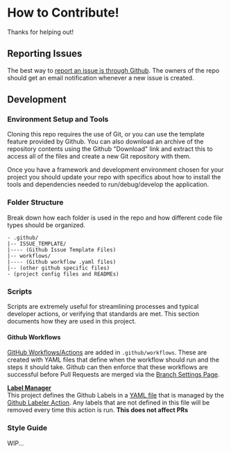 # How to Contribute!

Thanks for helping out!


## Reporting Issues
The best way to [report an issue is through Github](../../issues). The owners of the repo should get an email notification whenever a new issue is created.


## Development 
<!-- This section details the steps to setup the project for development -->

### Environment Setup and Tools
Cloning this repo requires the use of Git, or you can use the template feature provided by Github. You can also download an archive of the repository contents using the Github "Download" link and extract this to access all of the files and create a new Git repository with them.

Once you have a framework and development environment chosen for your project you should update your repo with specifics about how to install the tools and dependencies needed to run/debug/develop the application.

### Folder Structure
Break down how each folder is used in the repo and how different code file types should be organized.

```
- .github/
|-- ISSUE_TEMPLATE/  
|---- (Github Issue Template Files)
|-- workflows/
|---- (Github workflow .yaml files)
|-- (other github specific files)
- (project config files and READMEs)
```

### Scripts
Scripts are extremely useful for streamlining processes and typical developer actions, or verifying that standards are met. This section documents how they are  used in this project.

#### Github Workflows
[GitHub Workflows/Actions](https://docs.github.com/en/actions/configuring-and-managing-workflows/configuring-a-workflow) are added in `.github/workflows`. 
These are created with YAML files that define when the workflow should run and the steps it should take. 
Github can then enforce that these workflows are successful before Pull Requests are merged via the [Branch Settings Page](../../settings/branches).

**[Label Manager](./.github/workflows/manage-labels.yml)**  
This project defines the Github Labels in a [YAML file](./.github/labels.yaml) that is managed by the [Github Labeler Action](https://github.com/marketplace/actions/github-labeler). 
Any labels that are not defined in this file will be removed every time this action is run. **This does not affect PRs**


### Style Guide
<!-- Fill out a Style Guide here or link to another document or Wiki page -->

WIP...

